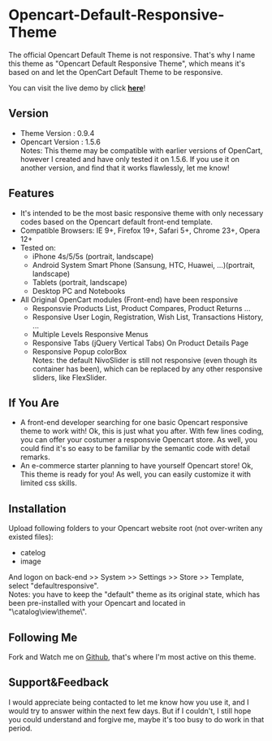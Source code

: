 Opencart-Default-Responsive-Theme
=================================

The official Opencart Default Theme is not responsive. 
That's why I name this theme as "Opencart Default Responsive Theme", which means it's based on and let the OpenCart Default Theme to be responsive. 

You can visit the live demo by click <a target="_blank"  href="http://demo.ebizdesigner.com/rb/?path=oc14&name=default%20responsive&ie=9&ff=19&sf=5&ch=23&op=12"><strong>here</strong></a>!

<h2>Version</h2>
<ul>
<li>Theme Version : 0.9.4</li>
<li>Opencart Version : 1.5.6</li>
Notes: This theme may be compatible with earlier versions of OpenCart, however I created and have only tested it on 1.5.6. If you use it on another version, and find that it works flawlessly, let me know! 
</ul>

<h2>Features</h2>
<ul>
<li>It's intended to be the most basic responsive theme with only necessary codes based on the Opencart default front-end template.</li>
<li>Compatible Browsers: IE 9+, Firefox 19+, Safari 5+, Chrome 23+, Opera 12+</li>
<li>Tested on:
  <ul>
    <li>iPhone 4s/5/5s (portrait, landscape)</li>
    <li>Android System Smart Phone (Sansung, HTC, Huawei, ...)(portrait, landscape)</li>
    <li>Tablets (portrait, landscape)</li>
    <li>Desktop PC and Notebooks</li>
  </ul>
</li>
<li>All Original OpenCart modules (Front-end) have been responsive 
  <ul>
    <li> Responsvie Products List, Product Compares, Product Returns ...</li>
    <li> Responsive User Login, Registration, Wish List, Transactions History, ...</li>
    <li> Multiple Levels Responsive Menus </li>
    <li> Responsive Tabs (jQuery Vertical Tabs) On Product Details Page</li>
    <li> Responsive Popup colorBox </li>
Notes: the default NivoSlider is still not responsive (even though its container has been), which can be replaced by any other responsive sliders, like FlexSlider.
  </ul>
</li>

</ul>

<h2>If You Are</h2>
<ul>
<li>A front-end developer searching for one basic Opencart responsive theme to work with!
Ok, this is just what you after. With few lines coding, you can offer your costumer a responsvie Opencart store. As well, you could find it's so easy to be familiar by the semantic code with detail remarks.</li>
<li>An e-commerce starter planning to have yourself Opencart store!
Ok, This theme is ready for you! As well, you can easily customize it with limited css skills.</li>
</ul>

<h2>Installation</h2>
Upload following folders to your Opencart website root (not over-writen any existed files):
  <ul>
    <li>catelog</li>
    <li>image</li>
  </ul>
And logon on back-end >> System >> Settings >> Store >> Template, select "defaultresponsive".<br/>
Notes: you have to keep the "default" theme as its original state, which has been pre-installed with your Opencart and located in "\catalog\view\theme\".


<h2>Following Me</h2>
Fork and Watch me on <a target ="_blank" href="https://github.com/johnjyin/Opencart-Default-Responsive-Theme/">Github</a>, that's where I'm most active on this theme. 

<h2>Support&Feedback</h2>
I would appreciate being contacted to let me know how you use it, and I would try to answer within the next few days. But if I couldn't, I still hope you could understand and forgive me, maybe it's too busy to do work in that period.



